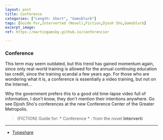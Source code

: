 ```yaml
---
layout: post
title: Conference
categories: ["Length: Short", "Gamsblurb"]
tags: [Guide For,Interverted (Novel),Fiction,Djosh Sho,Gamsblurb]
excerpt_image: 
ref: https://martingamsby.github.io/conferencier

---
```


### **Conference**

This term may seem outdated, but this trend has gained momentum again, since only real-world training is allowed for the annual continuing education tax credit, since the training scandal a few years ago. For those who are wondering what it is, a conference is essentially a video training, but not on the Internet... 

Why the government prefers this to a good old time-lapse video full of information, I don't know, they don't mention their intentions anywhere. Go see Djosh Sho's conferences at the new Conference Center of the Greater Metropolis. 

> (FICTION) Guide for: * Conference * : from the novel **Interverti**

---

- [Typeshare](https://typeshare.co/martingamsby/posts/conference)

